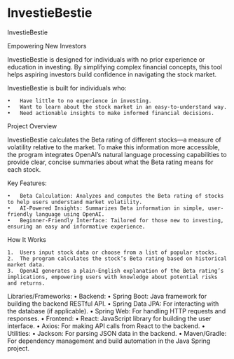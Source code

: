 # InvestieBestie

InvestieBestie

Empowering New Investors

InvestieBestie is designed for individuals with no prior experience or education in investing. By simplifying complex financial concepts, this tool helps aspiring investors build confidence in navigating the stock market.

InvestieBestie is built for individuals who:

	•	Have little to no experience in investing.
	•	Want to learn about the stock market in an easy-to-understand way.
	•	Need actionable insights to make informed financial decisions.

Project Overview

InvestieBestie calculates the Beta rating of different stocks—a measure of volatility relative to the market. To make this information more accessible, the program integrates OpenAI’s natural language processing capabilities to provide clear, concise summaries about what the Beta rating means for each stock.

Key Features:

	•	Beta Calculation: Analyzes and computes the Beta rating of stocks to help users understand market volatility.
	•	AI-Powered Insights: Summarizes Beta information in simple, user-friendly language using OpenAI.
	•	Beginner-Friendly Interface: Tailored for those new to investing, ensuring an easy and informative experience.

How It Works

	1.	Users input stock data or choose from a list of popular stocks.
	2.	The program calculates the stock’s Beta rating based on historical market data.
	3.	OpenAI generates a plain-English explanation of the Beta rating’s implications, empowering users with knowledge about potential risks and returns.

Libraries/Frameworks:
	•	Backend:
	•	Spring Boot: Java framework for building the backend RESTful API.
	•	Spring Data JPA: For interacting with the database (if applicable).
	•	Spring Web: For handling HTTP requests and responses.
	•	Frontend:
	•	React: JavaScript library for building the user interface.
	•	Axios: For making API calls from React to the backend.
	•	Utilities:
	•	Jackson: For parsing JSON data in the backend.
	•	Maven/Gradle: For dependency management and build automation in the Java Spring project.

